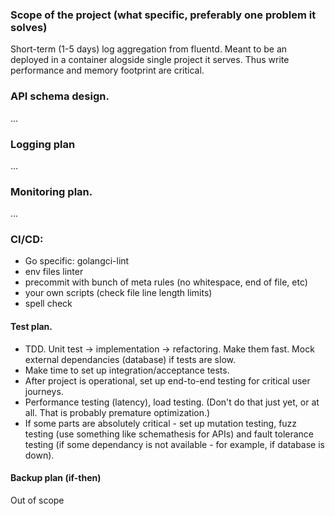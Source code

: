 ### Scope of the project (what specific, preferably one problem it solves)

Short-term (1-5 days) log aggregation from fluentd. Meant to be an deployed in a container alogside single project it serves. Thus write performance and memory footprint are critical.

### API schema design.

...

### Logging plan

...

### Monitoring plan.

...

### CI/CD:

- Go specific: golangci-lint
- env files linter
- precommit with bunch of meta rules (no whitespace, end of file, etc)
- your own scripts (check file line length limits)
- spell check

#### Test plan.

  - TDD. Unit test -> implementation -> refactoring. Make them fast. Mock external dependancies (database) if tests are slow.
  - Make time to set up integration/acceptance tests.
  - After project is operational, set up end-to-end testing for critical user journeys.
  - Performance testing (latency), load testing. (Don't do that just yet, or at all. That is probably premature optimization.)
  - If some parts are absolutely critical - set up mutation testing, fuzz testing (use something like schemathesis for APIs) and fault tolerance testing (if some dependancy is not available - for example, if database is down).

#### Backup plan (if-then)

Out of scope

